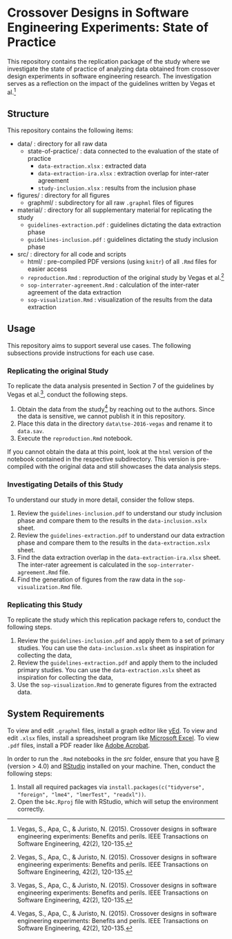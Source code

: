 # Crossover Designs in Software Engineering Experiments: State of Practice

This repository contains the replication package of the study where we investigate the state of practice of analyzing data obtained from crossover design experiments in software engineering research.
The investigation serves as a reflection on the impact of the guidelines written by Vegas et al.[^1]

## Structure

This repository contains the following items:

* data/ : directory for all raw data
  * state-of-practice/ : data connected to the evaluation of the state of practice
    * `data-extraction.xlsx` : extracted data
    * `data-extraction-ira.xlsx` : extraction overlap for inter-rater agreement
    * `study-inclusion.xlsx` : results from the inclusion phase
* figures/ : directory for all figures
  * graphml/ : subdirectory for all raw `.graphml` files of figures
* material/ : directory for all supplementary material for replicating the study
  * `guidelines-extraction.pdf` : guidelines dictating the data extraction phase
  * `guidelines-inclusion.pdf` : guidelines dictating the study inclusion phase
* src/ : directory for all code and scripts
  * html/ : pre-compiled PDF versions (using `knitr`) of all `.Rmd` files for easier access
  * `reproduction.Rmd` : reproduction of the original study by Vegas et al.[^1]
  * `sop-interrater-agreement.Rmd` : calculation of the inter-rater agreement of the data extraction
  * `sop-visualization.Rmd` : visualization of the results from the data extraction
  
## Usage

This repository aims to support several use cases.
The following subsections provide instructions for each use case.

### Replicating the original Study

To replicate the data analysis presented in Section 7 of the guidelines by Vegas et al.[^1], conduct the following steps.

1. Obtain the data from the study[^1] by reaching out to the authors. Since the data is sensitive, we cannot publish it in this repository.
2. Place this data in the directory `data\tse-2016-vegas` and rename it to `data.sav`.
3. Execute the `reproduction.Rmd` notebook.

If you cannot obtain the data at this point, look at the `html` version of the notebook contained in the respective subdirectory.
This version is pre-compiled with the original data and still showcases the data analysis steps.

### Investigating Details of this Study

To understand our study in more detail, consider the follow steps.

1. Review the `guidelines-inclusion.pdf` to understand our study inclusion phase and compare them to the results in the `data-inclusion.xslx` sheet.
2. Review the `guidelines-extraction.pdf` to understand our data extraction phase and compare them to the results in the `data-extraction.xslx` sheet.
3. Find the data extraction overlap in the `data-extraction-ira.xlsx` sheet. The inter-rater agreement is calculated in the `sop-interrater-agreement.Rmd` file.
4. Find the generation of figures from the raw data in the `sop-visualization.Rmd` file.

### Replicating this Study

To replicate the study which this replication package refers to, conduct the following steps.

1. Review the `guidelines-inclusion.pdf` and apply them to a set of primary studies. You can use the `data-inclusion.xslx` sheet as inspiration for collecting the data,
2. Review the `guidelines-extraction.pdf` and apply them to the included primary studies. You can use the `data-extraction.xslx` sheet as inspiration for collecting the data,
3. Use the `sop-visualization.Rmd` to generate figures from the extracted data.

## System Requirements

To view and edit `.graphml` files, install a graph editor like [yEd](https://www.yworks.com/products/yed).
To view and edit `.xlsx` files, install a spreadsheet program like [Microsoft Excel](https://www.microsoft.com/en/microsoft-365/excel).
To view `.pdf` files, install a PDF reader like [Adobe Acrobat](https://www.adobe.com/en/acrobat/pdf-reader.html).

In order to run the `.Rmd` notebooks in the *src* folder, ensure that you have [R](https://ftp.acc.umu.se/mirror/CRAN/) (version > 4.0) and [RStudio](https://posit.co/download/rstudio-desktop/#download) installed on your machine. 
Then, conduct the following steps:

1. Install all required packages via `install.packages(c("tidyverse", "foreign", "lme4", "lmerTest", "readxl"))`.
2. Open the `b4c.Rproj` file with RStudio, which will setup the environment correctly.
  
[^1]: Vegas, S., Apa, C., & Juristo, N. (2015). Crossover designs in software engineering experiments: Benefits and perils. IEEE Transactions on Software Engineering, 42(2), 120-135.